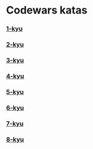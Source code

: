 # Codewars katas
### [1-kyu](src/main/java/net/oleksin/kata/kyu1) <br>
### [2-kyu](src/main/java/net/oleksin/kata/kyu2) <br>
### [3-kyu](src/main/java/net/oleksin/kata/kyu3) <br>
### [4-kyu](src/main/java/net/oleksin/kata/kyu4) <br>
### [5-kyu](src/main/java/net/oleksin/kata/kyu5) <br>
### [6-kyu](src/main/java/net/oleksin/kata/kyu6) <br>
### [7-kyu](src/main/java/net/oleksin/kata/kyu7) <br>
### [8-kyu](src/main/java/net/oleksin/kata/kyu8) <br>
